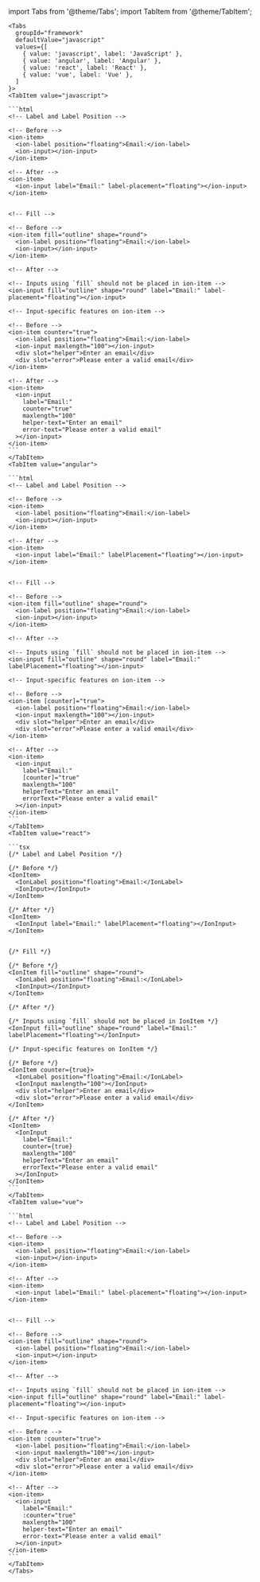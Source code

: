 import Tabs from '@theme/Tabs';
import TabItem from '@theme/TabItem';

````mdx-code-block
<Tabs
  groupId="framework"
  defaultValue="javascript"
  values={[
    { value: 'javascript', label: 'JavaScript' },
    { value: 'angular', label: 'Angular' },
    { value: 'react', label: 'React' },
    { value: 'vue', label: 'Vue' },
  ]
}>
<TabItem value="javascript">

```html
<!-- Label and Label Position -->

<!-- Before -->
<ion-item>
  <ion-label position="floating">Email:</ion-label>
  <ion-input></ion-input>
</ion-item>

<!-- After -->
<ion-item>
  <ion-input label="Email:" label-placement="floating"></ion-input>
</ion-item>


<!-- Fill -->

<!-- Before -->
<ion-item fill="outline" shape="round">
  <ion-label position="floating">Email:</ion-label>
  <ion-input></ion-input>
</ion-item>

<!-- After -->

<!-- Inputs using `fill` should not be placed in ion-item -->
<ion-input fill="outline" shape="round" label="Email:" label-placement="floating"></ion-input>

<!-- Input-specific features on ion-item -->

<!-- Before -->
<ion-item counter="true">
  <ion-label position="floating">Email:</ion-label>
  <ion-input maxlength="100"></ion-input>
  <div slot="helper">Enter an email</div>
  <div slot="error">Please enter a valid email</div>
</ion-item>

<!-- After -->
<ion-item>
  <ion-input
    label="Email:"
    counter="true"
    maxlength="100"
    helper-text="Enter an email"
    error-text="Please enter a valid email"
  ></ion-input>
</ion-item>
```
</TabItem>
<TabItem value="angular">

```html
<!-- Label and Label Position -->

<!-- Before -->
<ion-item>
  <ion-label position="floating">Email:</ion-label>
  <ion-input></ion-input>
</ion-item>

<!-- After -->
<ion-item>
  <ion-input label="Email:" labelPlacement="floating"></ion-input>
</ion-item>


<!-- Fill -->

<!-- Before -->
<ion-item fill="outline" shape="round">
  <ion-label position="floating">Email:</ion-label>
  <ion-input></ion-input>
</ion-item>

<!-- After -->

<!-- Inputs using `fill` should not be placed in ion-item -->
<ion-input fill="outline" shape="round" label="Email:" labelPlacement="floating"></ion-input>

<!-- Input-specific features on ion-item -->

<!-- Before -->
<ion-item [counter]="true">
  <ion-label position="floating">Email:</ion-label>
  <ion-input maxlength="100"></ion-input>
  <div slot="helper">Enter an email</div>
  <div slot="error">Please enter a valid email</div>
</ion-item>

<!-- After -->
<ion-item>
  <ion-input
    label="Email:"
    [counter]="true"
    maxlength="100"
    helperText="Enter an email"
    errorText="Please enter a valid email"
  ></ion-input>
</ion-item>
```
</TabItem>
<TabItem value="react">

```tsx
{/* Label and Label Position */}

{/* Before */}
<IonItem>
  <IonLabel position="floating">Email:</IonLabel>
  <IonInput></IonInput>
</IonItem>

{/* After */}
<IonItem>
  <IonInput label="Email:" labelPlacement="floating"></IonInput>
</IonItem>


{/* Fill */}

{/* Before */}
<IonItem fill="outline" shape="round">
  <IonLabel position="floating">Email:</IonLabel>
  <IonInput></IonInput>
</IonItem>

{/* After */}

{/* Inputs using `fill` should not be placed in IonItem */}
<IonInput fill="outline" shape="round" label="Email:" labelPlacement="floating"></IonInput>

{/* Input-specific features on IonItem */}

{/* Before */}
<IonItem counter={true}>
  <IonLabel position="floating">Email:</IonLabel>
  <IonInput maxlength="100"></IonInput>
  <div slot="helper">Enter an email</div>
  <div slot="error">Please enter a valid email</div>
</IonItem>

{/* After */}
<IonItem>
  <IonInput
    label="Email:"
    counter={true}
    maxlength="100"
    helperText="Enter an email"
    errorText="Please enter a valid email"
  ></IonInput>
</IonItem>
```
</TabItem>
<TabItem value="vue">

```html
<!-- Label and Label Position -->

<!-- Before -->
<ion-item>
  <ion-label position="floating">Email:</ion-label>
  <ion-input></ion-input>
</ion-item>

<!-- After -->
<ion-item>
  <ion-input label="Email:" label-placement="floating"></ion-input>
</ion-item>


<!-- Fill -->

<!-- Before -->
<ion-item fill="outline" shape="round">
  <ion-label position="floating">Email:</ion-label>
  <ion-input></ion-input>
</ion-item>

<!-- After -->

<!-- Inputs using `fill` should not be placed in ion-item -->
<ion-input fill="outline" shape="round" label="Email:" label-placement="floating"></ion-input>

<!-- Input-specific features on ion-item -->

<!-- Before -->
<ion-item :counter="true">
  <ion-label position="floating">Email:</ion-label>
  <ion-input maxlength="100"></ion-input>
  <div slot="helper">Enter an email</div>
  <div slot="error">Please enter a valid email</div>
</ion-item>

<!-- After -->
<ion-item>
  <ion-input
    label="Email:"
    :counter="true"
    maxlength="100"
    helper-text="Enter an email"
    error-text="Please enter a valid email"
  ></ion-input>
</ion-item>
```
</TabItem>
</Tabs>
````